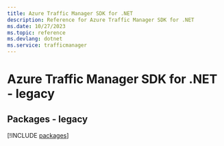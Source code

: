 ```yaml
---
title: Azure Traffic Manager SDK for .NET
description: Reference for Azure Traffic Manager SDK for .NET
ms.date: 10/27/2023
ms.topic: reference
ms.devlang: dotnet
ms.service: trafficmanager
---
```

# Azure Traffic Manager SDK for .NET - legacy
## Packages - legacy
[!INCLUDE [packages](traffic-manager-index.md)]